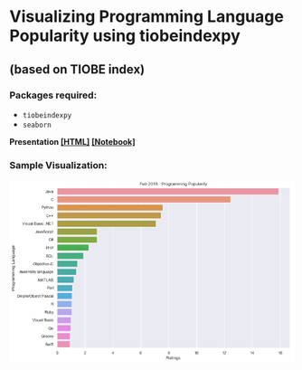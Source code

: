 # Visualizing Programming Language Popularity using tiobeindexpy 
## (based on TIOBE index) 

### Packages required:

+ `tiobeindexpy`
+ `seaborn`

**Presentation [[HTML]](https://htmlpreview.github.io/?https://github.com/amrrs/visualize_tiobeindexpy/blob/master/Visualize%20Programming%20Language%20Popularity%20using%20tiobeindexpy.html) [[Notebook]](https://nbviewer.jupyter.org/github/amrrs/visualize_tiobeindexpy/blob/master/Visualize%20Programming%20Language%20Popularity%20using%20tiobeindexpy.ipynb)**

### Sample Visualization:

![top_20](feb18_top20_languages.png)

